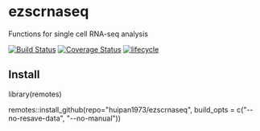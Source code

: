 # ezscrnaseq
Functions for single cell RNA-seq analysis

[![Build Status](https://travis-ci.org/jdreyf/ezscrnaseq.svg?branch=master)](https://travis-ci.org/jdreyf/ezscrnaseq)
[![Coverage Status](https://img.shields.io/codecov/c/github/jdreyf/ezscrnaseq/master.svg)](https://codecov.io/github/jdreyf/ezscrnaseq?branch=master)
[![lifecycle](https://img.shields.io/badge/lifecycle-experimental-orange.svg)](https://www.tidyverse.org/lifecycle/#experimental)

## Install
library(remotes)  

remotes::install_github(repo="huipan1973/ezscrnaseq", build_opts = c("--no-resave-data", "--no-manual"))
